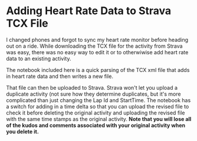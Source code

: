 # Adding Heart Rate Data to Strava TCX File

I changed phones and forgot to sync my heart rate monitor before heading out on a ride. While downloading the TCX file for the activity from Strava was easy, there was no easy way to edit it or to otherwiwise add heart rate data to an existing activity.

The notebook included here is a quick parsing of the TCX xml file that adds in heart rate data and then writes a new file.

That file can then be uploaded to Strava. Strava won't let you upload a duplicate activity (not sure how they determine duplicates, but it's more complicated than just changing the Lap Id and StartTime. The notebook has a switch for adding in a time delta so that you can upload the revised file to check it before deleting the original activity and uploading the revised file with the same time stamps as the original activity. **Note that you will lose all of the kudos and comments associated with your original activity when you delete it.**
